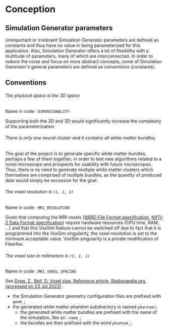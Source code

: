 # Conception

## Simulation Generator parameters

Unimportant or irrelevant Simulation Generator parameters are defined as constants and thus have no value in being
parameterized for this application. Also, Simulation Generator offers a lot of flexibility with a multitude of
parameters, many of which are interconnected. In order to reduce the noise and focus on more abstract concepts, some of
Simulation Generator's general parameters are defined as conventions (constants).


## Conventions

###### The physical space is the 3D space

Name in code : `DIMENSIONALITY`

Supporting both the 2D and 3D would significantly increase the complexity of the parameterization.


###### There is only one neural cluster and it contains all white matter bundles;

The goal of the project is to generate specific white matter bundles, perhaps a few of them together, in order to test
new algorithms related to a novel microscope and prospects for usability with future microscopes. Thus, there is no need
to generate multiple white matter clusters which themselves are comprised of multiple bundles, as the quantity of
produced data would simply be excessive for the goal.


###### The voxel resolution is `(1, 1, 1)`

Name in code : `MRI_RESOLUTION`

Given that computing the MRI voxels ([NRRD File Format specification](http://teem.sourceforge.net/nrrd/format.html),
[NifTI-2 Data Format specification](https://nifti.nimh.nih.gov/nifti-2/)) require hardware resources (CPU time, RAM,
...) and that this VoxSim feature cannot be switched off due to fact that it is programmed into the VoxSim singularity,
the voxel resolution is set to the minimum acceptable value. VoxSim singularity is a private modification of Fiberfox.


###### The voxel size in millimeters is `(1, 1, 1)`

Name in code : `MRI_VOXEL_SPACING`

See [Drew, Z., Bell, D. Voxel size. Reference article, Radiopaedia.org. (accessed on 23 Jul 2022)](https://doi.org/10.53347/rID-62838)
.


[//]: # (TODO)

- the Simulation Generator geometry configuration files are prefixed with `geom_`;
- the generated white matter phantom subdirectory is named `phantom/`;
    - the generated white matter bundles are prefixed with the name of the simulation, like so : `name_`;
    - the bundles are then prefixed with the word `phantom_`;
